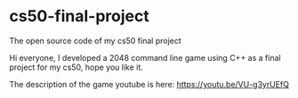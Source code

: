 # cs50-final-project
The open source code of my cs50 final project

Hi everyone, I developed a 2048 command line game using C++ as a final project for my cs50, hope you like it.

The description of the game youtube is here: https://youtu.be/VU-g3yrUEfQ
